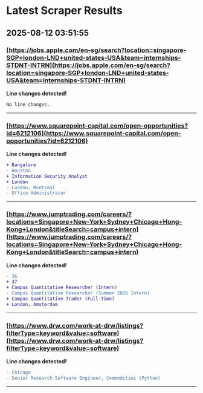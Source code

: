 # Latest Scraper Results

## 2025-08-12 03:51:55

### [https://jobs.apple.com/en-sg/search?location=singapore-SGP+london-LND+united-states-USA&team=internships-STDNT-INTRN](https://jobs.apple.com/en-sg/search?location=singapore-SGP+london-LND+united-states-USA&team=internships-STDNT-INTRN)

**Line changes detected!**

```diff
No line changes.
```

---
### [https://www.squarepoint-capital.com/open-opportunities?id=6212106](https://www.squarepoint-capital.com/open-opportunities?id=6212106)

**Line changes detected!**

```diff
+ Bangalore
- Houston
+ Information Security Analyst
+ London
- London, Montreal
- Office Administrator
```

---
### [https://www.jumptrading.com/careers/?locations=Singapore+New-York+Sydney+Chicago+Hong-Kong+London&titleSearch=campus+intern](https://www.jumptrading.com/careers/?locations=Singapore+New-York+Sydney+Chicago+Hong-Kong+London&titleSearch=campus+intern)

**Line changes detected!**

```diff
- 36
+ 37
+ Campus Quantitative Researcher (Intern)
- Campus Quantitative Researcher (Summer 2026 Intern)
+ Campus Quantitative Trader (Full-Time)
+ London, Amsterdam
```

---
### [https://www.drw.com/work-at-drw/listings?filterType=keyword&value=software](https://www.drw.com/work-at-drw/listings?filterType=keyword&value=software)

**Line changes detected!**

```diff
- Chicago
- Senior Research Software Engineer, Commodities (Python)
```

---
